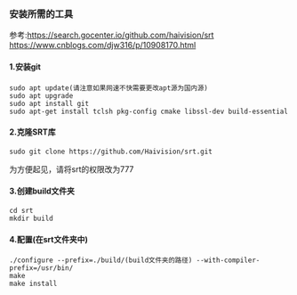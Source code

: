 ### 安装所需的工具
参考:https://search.gocenter.io/github.com/haivision/srt <br />
https://www.cnblogs.com/djw316/p/10908170.html
#### 1.安装git
```
sudo apt update(请注意如果网速不快需要更改apt源为国内源)
sudo apt upgrade
sudo apt install git
sudo apt-get install tclsh pkg-config cmake libssl-dev build-essential
```
#### 2.克隆SRT库
```
sudo git clone https://github.com/Haivision/srt.git
```
为方便起见，请将srt的权限改为777
#### 3.创建build文件夹
```
cd srt
mkdir build
```
#### 4.配置(在srt文件夹中)
```
./configure --prefix=./build/(build文件夹的路径) --with-compiler-prefix=/usr/bin/
make
make install
```

